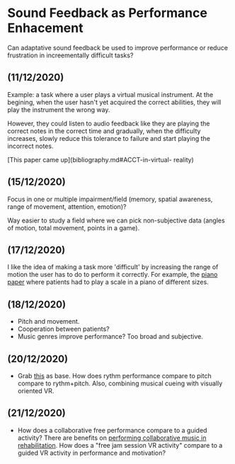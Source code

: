 # Sound Feedback as Performance Enhacement

Can adaptative sound feedback be used to improve performance or reduce frustration in increementally difficult tasks?

## (11/12/2020)

Example: a task where a user plays a virtual musical instrument. At the begining, when the user hasn't yet acquired the correct abilities, they will play the instrument the wrong way. 

However, they could listen to audio feedback like they are playing the correct notes in the correct time and gradually, when the difficulty increases, slowly reduce this tolerance to failure and start playing the incorrect notes.

[This paper came up](bibliography.md#ACCT-in-virtual- reality)

## (15/12/2020)

Focus in one or multiple impairment/field (memory, spatial awareness, range of movement, attention, emotion)?

Way easier to study a field where we can pick non-subjective data (angles of motion, total movement, points in a game).

## (17/12/2020)

I like the idea of making a task more 'difficult' by increasing the range of motion the user has to do to perform it correctly. For example, the [piano paper](bibliography.md#improving-left-spatial-neglect-through-music-scale-playing) where patients had to play a scale in a piano of different sizes.

## (18/12/2020)
- Pitch and movement.
- Cooperation between patients?
- Music genres improve performance? Too broad and subjective.

## (20/12/2020)
- Grab [this](bibliography.md#shoulder-kinematics-after-stroke-with-musical-cueing) as base. How does rythm performance compare to pitch compare to rythm+pitch. Also, combining musical cueing with visually oriented VR.

## (21/12/2020)

- How does a collaborative free performance compare to a guided activity?
There are benefits on [performing collaborative music in rehabilitation](bibliography.md#collaborative-music-in-rehabilitation). How does a "free jam session VR activity" compare to a guided VR activity in performance and motivation?
